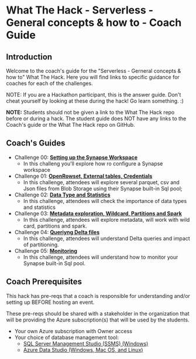 # What The Hack - Serverless - General concepts & how to - Coach Guide

## Introduction
Welcome to the coach's guide for the "Serverless - Gerneral concepts & how to" What The Hack. 
Here you will find links to specific guidance for coaches for each of the challenges.

NOTE: If you are a Hackathon participant, this is the answer guide. Don't cheat yourself by looking at these during the hack! Go learn something. :)

**NOTE:** Students should not be given a link to the What The Hack repo before or during a hack. The student guide does NOT have any links to the Coach's guide or the What The Hack repo on GitHub.

## Coach's Guides
- Challenge 00: **[Setting up the Synapse Workspace](./Solution-00.md)**
  - In this challeng you'll explore how ro configure a Synapse workspace
- Challenge 01: **[OpenRowset, External tables, Credentials](./Solution-01.md)**
  - In this challenge, attendees will explore several parquet, csv and Json files from Blob Storage using their Synapse built-in Sql pool; 
- Challenge 02: **[Data Type and Statistics](./Solution-02.md)**
  - In this challenge, attendees will check the importance of data types and statistics 
- Challenge 03: **[Metadata exploration, Wildcard, Partitions and Spark](./Solution-03.md)**
  -  In this challenge, attendees will explore metadata, will work with wild card, partitions and spark.
- Challenge 04: **[Queriyng Delta files](./Solution-04.md)**
  - In this challenge, attendees will understand Delta queries and impact of partitioning.
- Challenge 05: **[Monitoring](./Solution-05.md)**
  - In this challenge, attendees will understand how to monitor your Synapse built-in Sql pool.


## Coach Prerequisites 
This hack has pre-reqs that a coach is responsible for understanding and/or setting up BEFORE hosting an event.

These pre-reqs should be shared with a stakeholder in the organization that will be providing the Azure subscription(s) that will be used by the students.

- Your own Azure subscription with Owner access
- Your choice of database management tool:
  - [SQL Server Management Studio (SSMS) (Windows)](https://docs.microsoft.com/en-us/sql/ssms/download-sql-server-management-studio-ssms?view=sql-server-ver15)
  - [Azure Data Studio (Windows, Mac OS, and Linux)](https://docs.microsoft.com/en-us/sql/azure-data-studio/download-azure-data-studio?view=sql-server-ver15)